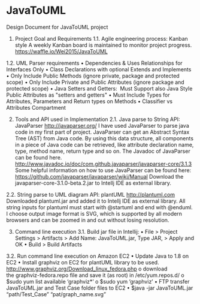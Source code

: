# JavaToUML

Design Document for JavaToUML project

1.	Project Goal and Requirements
1.1.	Agile engineering process: Kanban style
A weekly Kanban board is maintained to monitor project progress. https://waffle.io/Wei2015/JavaToUML

1.2.	UML Parser requirements
•	Dependencies & Uses Relationships for Interfaces Only
•	Class Declarations with optional Extends and Implements 
•	Only Include Public Methods (ignore private, package and protected scope)
•	Only Include Private and Public Attributes (ignore package and protected scope)
•	Java Setters and Getters:  Must Support also Java Style Public Attributes as "setters and getters"
•	Must Include Types for Attributes, Parameters and Return types on Methods
•	Classifier vs Attributes Compartment

2.	Tools and API used in Implementation
2.1.	Java parse to String API: JavaParser http://javaparser.org/
I have used JavaParser to parse java code in my first part of project. JavaParser can get an Abstract Syntax Tree (AST) from Java code. By using this data structure, all components in a piece of Java code can be retrieved, like attribute declaration name, type, method name, return type and so on. 
The Javadoc of JavaParser can be found here. http://www.javadoc.io/doc/com.github.javaparser/javaparser-core/3.1.3
Some helpful information on how to use JavaParser can be found here: https://github.com/javaparser/javaparser/wiki/Manual
Download the javaparser-core-3.1.0-beta.2.jar to Intellj IDE as external library.

2.2.	String parse to UML diagram API: plantUML http://plantuml.com 
Downloaded plantuml.jar and added it to Intellj IDE as external library.
All string inputs for plantuml must start with @startuml and end with @enduml. I choose output image format is SVG, which is supported by all modern browsers and can be zoomed in and out without losing resolution. 

3.	Command line execution
3.1.	Build jar file in Intellij:
•	File > Project Settings > Artifacts > Add Name: JavaToUML.jar, Type JAR, > Apply and OK
•	Build > Build Artifacts

3.2.	Run command line execution on Amazon EC2 
•	Update Java to 1.8 on EC2
•	Install graphviz on EC2 for plantUML library to be used. http://www.graphviz.org/Download_linux_fedora.php
o	download the graphviz-fedora.repo file and save it (as root) in /etc/yum.repos.d/
o	$sudo yum list available ‘graphviz*’
o	$sudo yum ‘graphviz’
•	FTP transfer JavaToUML.jar and Test Case folder files to EC2
•	$java -jar JavaToUML.jar “path/Test_Case” “pat/graph_name.svg”


